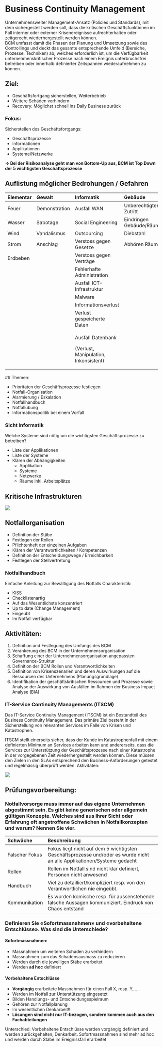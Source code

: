 # Business Continuity Management

Unternehmensweiter Management-Ansatz \(Policies und Standards\), mit dem sichergestellt werden soll, dass die kritischen Geschäftsfunktionen im Fall interner oder externer Krisenereignisse aufrechterhalten oder zeitgerecht wiederhergestellt werden können.   
BCM umfasst damit die Phasen der Planung und Umsetzung sowie des Controllings und deckt das gesamte entsprechende Umfeld \(Bereiche, Prozesse, Techniken\) ab, welches erforderlich ist, um die Verfügbarkeit unternehmenskritischer Prozesse nach einem Ereignis unterbruchsfrei betreiben oder innerhalb definierter Zeitspannen wiederaufnehmen zu können. 

## Ziel:

* Geschäftsfortgang sicherstellen, Weiterbetrieb
* Weitere Schäden verhindern
* Recovery: Möglichst schnell ins Daily Business zurück

### Fokus:

Sicherstellen des Geschäftsfortgangs:

* Geschäftsprozesse
* Informationen
* Applikationen
* Systeme/Netzwerke

**=&gt;  Bei der Risikoanalyse geht man von Bottom-Up aus,  BCM ist Top Down der 5 wichtigsten Geschäftsprozesse**

## Auflistung möglicher Bedrohungen / Gefahren

<table>
  <thead>
    <tr>
      <th style="text-align:left">Elementar</th>
      <th style="text-align:left">Gewalt</th>
      <th style="text-align:left">Informatik</th>
      <th style="text-align:left">Geb&#xE4;ude</th>
    </tr>
  </thead>
  <tbody>
    <tr>
      <td style="text-align:left">Feuer</td>
      <td style="text-align:left">Demonstration</td>
      <td style="text-align:left">Ausfall WAN</td>
      <td style="text-align:left">Unberechtigter Zutritt</td>
    </tr>
    <tr>
      <td style="text-align:left">Wasser</td>
      <td style="text-align:left">Sabotage</td>
      <td style="text-align:left">Social Engineering</td>
      <td style="text-align:left">Eindringen Geb&#xE4;ude/R&#xE4;ume</td>
    </tr>
    <tr>
      <td style="text-align:left">Wind</td>
      <td style="text-align:left">Vandalismus</td>
      <td style="text-align:left">Outsourcing</td>
      <td style="text-align:left">Diebstahl</td>
    </tr>
    <tr>
      <td style="text-align:left">Strom</td>
      <td style="text-align:left">Anschlag</td>
      <td style="text-align:left">Verstoss gegen Gesetze</td>
      <td style="text-align:left">Abh&#xF6;ren R&#xE4;ume</td>
    </tr>
    <tr>
      <td style="text-align:left">Erdbeben</td>
      <td style="text-align:left"></td>
      <td style="text-align:left">Verstoss gegen Vertr&#xE4;ge</td>
      <td style="text-align:left"></td>
    </tr>
    <tr>
      <td style="text-align:left"></td>
      <td style="text-align:left"></td>
      <td style="text-align:left">Fehlerhafte Administration</td>
      <td style="text-align:left"></td>
    </tr>
    <tr>
      <td style="text-align:left"></td>
      <td style="text-align:left"></td>
      <td style="text-align:left">Ausfall ICT-Infrastruktur</td>
      <td style="text-align:left"></td>
    </tr>
    <tr>
      <td style="text-align:left"></td>
      <td style="text-align:left"></td>
      <td style="text-align:left">Malware</td>
      <td style="text-align:left"></td>
    </tr>
    <tr>
      <td style="text-align:left"></td>
      <td style="text-align:left"></td>
      <td style="text-align:left">Informationsverlust</td>
      <td style="text-align:left"></td>
    </tr>
    <tr>
      <td style="text-align:left"></td>
      <td style="text-align:left"></td>
      <td style="text-align:left">Verlust gespeicherte Daten</td>
      <td style="text-align:left"></td>
    </tr>
    <tr>
      <td style="text-align:left"></td>
      <td style="text-align:left"></td>
      <td style="text-align:left">
        <p>Ausfall Datenbank</p>
        <p>(Verlust, Manipulation, Inkonsistent)</p>
      </td>
      <td style="text-align:left"></td>
    </tr>
  </tbody>
</table>## Themen:

* Prioritäten der Geschäftsprozesse festlegen
* Notfall-Organisation
* Alarmierung / Eskalation 
* Notfallhandbuch
* Notfallübung
* Informationspolitik bei einem Vorfall

### Sicht Informatik

Welche Systeme sind nötig um die wichtigsten Geschäftsprozesse zu betreiben?

* Liste der Applikationen
* Liste der Systeme
* Klären der Abhängigkeiten
  * Applikation
  * Systeme
  * Netzwerke
  * Räume inkl. Arbeitsplätze

## Kritische Infrastrukturen

![](../.gitbook/assets/image%20%2891%29.png)

## Notfallorganisation

* Definition der Stäbe
* Festlegen der Rollen
* Pflichtenheft der einzelnen Aufgaben
* Klären der Verantwortlichkeiten / Kompetenzen
* Definition der Entscheidungswege / Erreichbarkeit
* Festlegen der Stellvertretung

### Notfallhandbuch

Einfache Anleitung zur Bewältigung des Notfalls Charakteristik:

* KISS
* Checklistenartig
* Auf das Wesentlichste konzentriert
* Up to date \(Change Management\)
* Eingeübt
* Im Notfall verfügbar

## Aktivitäten: 

1. Definition und Festlegung des Umfangs des BCM 
2. Verankerung des BCM in der Unternehmensorganisation
3. Schaffung einer der Unternehmensorganisation angepassten Governance-Struktur
4. Definition der BCM Rollen und Verantwortlichkeiten
5. Definition von Krisenszenarien und deren Auswirkungen auf die Ressourcen des Unternehmens \(Planungsgrundlage\)
6. Identifikation der geschäftskritischen Ressourcen und Prozesse sowie Analyse der Auswirkung von Ausfällen im Rahmen der Business Impact Analyse \(BIA\) 

### IT-Service Continuity Managements \(ITSCM\)

Das IT-Service Continuity Management \(ITSCM\) ist ein Bestandteil des Business Continuity Management. Das primäre Ziel besteht in der Sicherstellung von relevanten Services im Falle von Krisen und Katastrophen. 

ITSCM stellt einerseits sicher, dass der Kunde im Katastrophenfall mit einem definierten Minimum an Services arbeiten kann und andererseits, dass die Services zur Unterstützung der Geschäftsprozesse nach einer Katastrophe in der vorgegebenen Zeit wiederhergestellt werden können. Diese müssen den Zielen in den SLAs entsprechend den Business-Anforderungen getestet und regelmässig überprüft werden. Aktivitäten:



![](../.gitbook/assets/image%20%2842%29.png)



## Prüfungsvorbereitung:

### Notfallvorsorge muss immer auf das eigene Unternehmen abgestimmt sein. Es gibt keine generischen oder allgemein gültigen Konzepte. Welches sind aus Ihrer Sicht oder Erfahrung oft angetroffene Schwächen in Notfallkonzepten und warum? Nennen Sie vier.

| Schwäche | Beschreibung |
| :--- | :--- |
| Falscher Fokus | Fokus liegt nicht auf dem 5 wichtigsten Geschäftsprozesse und/oder es wurde nicht an alle Applikationen/Systeme gedacht |
| Rollen | Rollen im Notfall sind nicht klar definiert, Personen nicht anwesend |
| Handbuch | Viel zu detailliert/kompliziert resp. von den Verantwortlichen nie eingeübt.  |
| Kommunikation | Es wurden komische resp. für aussenstehende falsche Aussagen kommuniziert. Eindruck von Chaos entstand |

### Definieren Sie «Sofortmassnahmen» und «vorbehaltene Entschlüsse». Was sind die Unterschiede?

#### Sofortmassnahmen:

* Massnahmen um weiteren Schaden zu verhindern
* Massnahmen zum das Schadensausmass zu reduzieren
* Werden durch die jeweiligen Stäbe erarbeitet
* Werden **ad hoc** definiert

#### **Vorbehaltene Entschlüsse**

* **Vorgängig** erarbeitete Massnahmen für einen Fall X, resp. Y, ....
* Werden im Notfall zur Unterstützung eingesetzt
* Bilden Handlungs- und Entscheidungsspielraum
* Gehören zur Notfallplanung
* Im wesentlichen Denkarbeit!!
* **Lösungen sind nicht nur IT-bezogen, sondern kommen auch aus den Fachabteilungen**

  
Unterschied: Vorbehaltene Entschlüsse werden vorgängig definiert und werden zurückgehalten, Denkarbeit. Sofortmassnahmen sind mehr ad hoc und werden durch Stäbe im Ereignissfall erarbeitet



